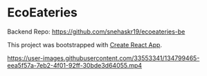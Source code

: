 # EcoEateries 

Backend Repo: https://github.com/snehaskr19/ecoeateries-be

This project was bootstrapped with [Create React App](https://github.com/facebook/create-react-app).


https://user-images.githubusercontent.com/33553341/134799465-eea5f57a-7eb2-4f01-92ff-30bde3d64055.mp4
